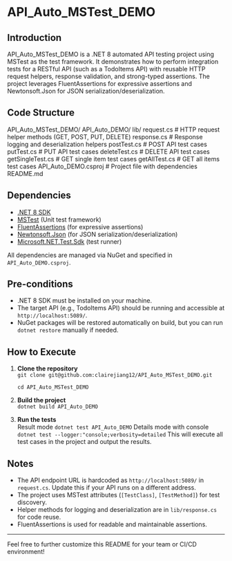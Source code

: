 # API_Auto_MSTest_DEMO

## Introduction

API_Auto_MSTest_DEMO is a .NET 8 automated API testing project using MSTest as the test framework. It demonstrates how to perform integration tests for a RESTful API (such as a TodoItems API) with reusable HTTP request helpers, response validation, and strong-typed assertions. The project leverages FluentAssertions for expressive assertions and Newtonsoft.Json for JSON serialization/deserialization.

## Code Structure
API_Auto_MSTest_DEMO/
  API_Auto_DEMO/
    lib/
      request.cs         # HTTP request helper methods (GET, POST, PUT, DELETE)
       response.cs        # Response logging and deserialization helpers
    postTest.cs            # POST API test cases
       putTest.cs             # PUT API test cases
       deleteTest.cs          # DELETE API test cases
       getSingleTest.cs       # GET single item test cases
       getAllTest.cs          # GET all items test cases
       API_Auto_DEMO.csproj   # Project file with dependencies
  README.md
## Dependencies

- [.NET 8 SDK](https://dotnet.microsoft.com/download)
- [MSTest](https://www.nuget.org/packages/MSTest) (Unit test framework)
- [FluentAssertions](https://www.nuget.org/packages/FluentAssertions) (for expressive assertions)
- [Newtonsoft.Json](https://www.nuget.org/packages/Newtonsoft.Json) (for JSON serialization/deserialization)
- [Microsoft.NET.Test.Sdk](https://www.nuget.org/packages/Microsoft.NET.Test.Sdk) (test runner)

All dependencies are managed via NuGet and specified in `API_Auto_DEMO.csproj`.

## Pre-conditions

- .NET 8 SDK must be installed on your machine.
- The target API (e.g., TodoItems API) should be running and accessible at `http://localhost:5089/`.
- NuGet packages will be restored automatically on build, but you can run `dotnet restore` manually if needed.

## How to Execute

1. **Clone the repository**  
    ``git clone git@github.com:clairejiang12/API_Auto_MSTest_DEMO.git``

    ``cd API_Auto_MSTest_DEMO``
2. **Build the project**  
   ``dotnet build API_Auto_DEMO``
3. **Run the tests**  
   Result mode 
   ``dotnet test API_Auto_DEMO``
   Details mode with console
   ``dotnet test --logger:"console;verbosity=detailed``
   This will execute all test cases in the project and output the results.

## Notes

- The API endpoint URL is hardcoded as `http://localhost:5089/` in `request.cs`. Update this if your API runs on a different address.
- The project uses MSTest attributes (`[TestClass]`, `[TestMethod]`) for test discovery.
- Helper methods for logging and deserialization are in `lib/response.cs` for code reuse.
- FluentAssertions is used for readable and maintainable assertions.

---

Feel free to further customize this README for your team or CI/CD environment!